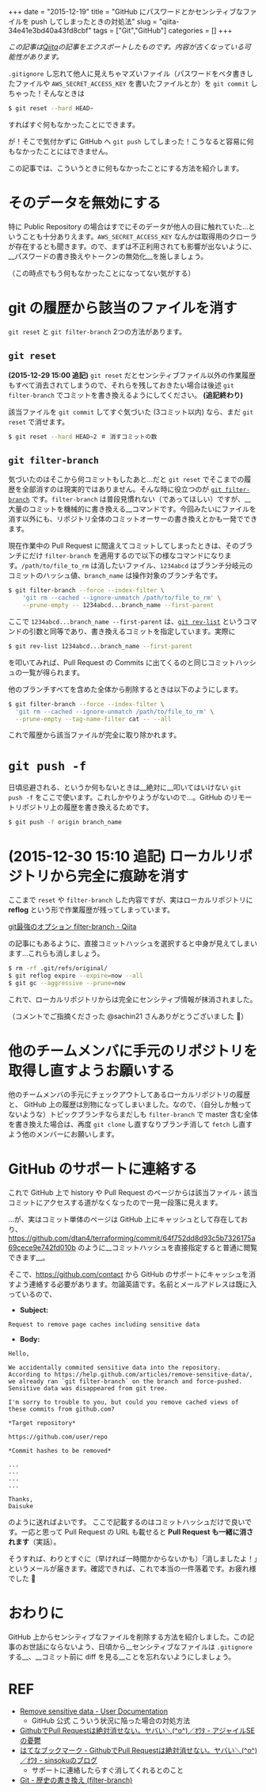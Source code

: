 +++ 
date = "2015-12-19"
title = "GitHub にパスワードとかセンシティブなファイルを push してしまったときの対処法"
slug = "qiita-34e41e3bd40a43fd8cbf" 
tags = ["Git","GitHub"]
categories = []
+++

*この記事は[Qiita](https://qiita.com/dtan4/items/34e41e3bd40a43fd8cbf)の記事をエクスポートしたものです。内容が古くなっている可能性があります。*

`.gitignore` し忘れて他人に見えちゃマズいファイル（パスワードをベタ書きしたファイルや `AWS_SECRET_ACCESS_KEY` を書いたファイルとか）を `git commit` しちゃった！そんなときは 

```bash
$ git reset --hard HEAD~
```

すればすぐ何もなかったことにできます。

が！そこで気付かずに GitHub へ `git push` してしまった！こうなると容易に何もなかったことにはできません。

この記事では、こういうときに何もなかったことにする方法を紹介します。

# そのデータを無効にする
特に Public Repository の場合はすでにそのデータが他人の目に触れていた…ということも十分ありえます。`AWS_SECRET_ACCESS_KEY` なんかは取得用のクローラが存在するとも聞きます。ので、まずは不正利用されても影響が出ないように、__パスワードの書き換えやトークンの無効化__を施しましょう。

（この時点でもう何もなかったことになってない気がする）

# git の履歴から該当のファイルを消す
`git reset` と `git filter-branch` 2つの方法があります。

## `git reset`

__(2015-12-29 15:00 追記)__
`git reset` だとセンシティブファイル以外の作業履歴もすべて消去されてしまうので、それらを残しておきたい場合は後述 `git filter-branch` でコミットを書き換えるようにしてください。
__(追記終わり)__

該当ファイルを `git commit` してすぐ気づいた (3コミット以内) なら、まだ `git reset` で消せます。

```bash
$ git reset --hard HEAD~2 ＃ 消すコミットの数
```

## `git filter-branch`
気づいたのはそこから何コミットもしたあと…だと `git reset` でそこまでの履歴を全部消すのは現実的ではありません。そんな時に役立つのが [`git filter-branch`](https://git-scm.com/docs/git-filter-branch) です。`filter-branch` は普段見慣れない（であってほしい）ですが、__大量のコミットを機械的に書き換える__コマンドです。今回みたいにファイルを消す以外にも、リポジトリ全体のコミットオーサーの書き換えとかも一発でできます。

現在作業中の Pull Request に間違えてコミットしてしまったときは、そのブランチにだけ `filter-branch` を適用するので以下の様なコマンドになります。`/path/to/file_to_rm` は消したいファイル、`1234abcd` はブランチ分岐元のコミットのハッシュ値、`branch_name` は操作対象のブランチ名です。

```bash
$ git filter-branch --force --index-filter \
    'git rm --cached --ignore-unmatch /path/to/file_to_rm' \
    --prune-empty -- 1234abcd...branch_name --first-parent
```

ここで `1234abcd...branch_name --first-parent` は、[`git rev-list`](https://git-scm.com/docs/git-rev-list) というコマンドの引数と同等であり、書き換えるコミットを指定しています。実際に 

```bash
$ git rev-list 1234abcd...branch_name --first-parent
```

を叩いてみれば、Pull Request の Commits に出てくるのと同じコミットハッシュの一覧が得られます。

他のブランチすべてを含めた全体から削除するときは以下のようにします。

```bash
$ git filter-branch --force --index-filter \
  'git rm --cached --ignore-unmatch /path/to/file_to_rm' \
  --prune-empty --tag-name-filter cat -- --all
```

これで履歴から該当ファイルが完全に取り除かれます。

# `git push -f`
日頃忌避される、というか何もないときは__絶対に__叩いてはいけない `git push -f` をここで使います。これしかやりようがないので…。GitHub のリモートリポジトリ上の履歴を書き換えるためです。

```bash
$ git push -f origin branch_name
```

# (2015-12-30 15:10 追記) ローカルリポジトリから完全に痕跡を消す
ここまで `reset` や `filter-branch` した内容ですが、実はローカルリポジトリに __reflog__ という形で作業履歴が残ってしまっています。

[git最強のオプション filter-branch - Qiita](http://qiita.com/Spring_MT/items/f60c391b5dbf569a1d12)

の記事にもあるように、直接コミットハッシュを選択すると中身が見えてしまいます…これらも消しましょう。

```bash
$ rm -rf .git/refs/original/
$ git reflog expire --expire=now --all
$ git gc --aggressive --prune=now
```

これで、ローカルリポジトリからは完全にセンシティブ情報が抹消されました。

（コメントでご指摘くださった @sachin21 さんありがとうございました :bow:）

# 他のチームメンバに手元のリポジトリを取得し直すようお願いする
他のチームメンバの手元にチェックアウトしてあるローカルリポジトリの履歴と、 GitHub 上の履歴は別物になってしまいました。なので、（自分しか触ってないような）トピックブランチならまだしも `filter-branch` で master 含む全体を書き換えた場合は、再度 `git clone` し直すなりブランチ消して `fetch` し直すよう他のメンバーにお願いします。

# GitHub のサポートに連絡する
これで GitHub 上で history や Pull Request のページからは該当ファイル・該当コミットにアクセスする道がなくなったので一見一段落に見えます。

…が、実はコミット単体のページは GitHub 上にキャッシュとして存在しており、https://github.com/dtan4/terraforming/commit/64f752dd8d93c5b7326175a69cece9e742fd010b のように__コミットハッシュを直接指定すると普通に閲覧できます__。

そこで、https://github.com/contact から GitHub のサポートにキャッシュを消すよう連絡する必要があります。勿論英語です。名前とメールアドレスは既に入っているので、

- __Subject:__ 

```
Request to remove page caches including sensitive data
```

- __Body:__

```
Hello,

We accidentally commited sensitive data into the repository.
According to https://help.github.com/articles/remove-sensitive-data/, we already ran `git filter-branch` on the branch and force-pushed.
Sensitive data was disappeared from git tree.

I'm sorry to trouble to you, but could you remove cached views of these commits from github.com?

*Target repository*

https://github.com/user/repo

*Commit hashes to be removed*

...
...
...
...

Thanks,
Daisuke
```

のように送ればよいです。
ここで記載するのはコミットハッシュだけで良いです。一応と思って Pull Request の URL も載せると __Pull Request も一緒に消されます__（実話）。

そうすれば、わりとすぐに（早ければ一時間かからないかも）「消しましたよ！」というメールが届きます。確認できれば、これで本当の一件落着です。お疲れ様でした :tada: 

# おわりに
GitHub 上からセンシティブなファイルを削除する方法を紹介しました。この記事のお世話にならないよう、日頃から__センシティブなファイルは `.gitignore` する__、__コミット前に diff を見る__ことを忘れないようにしましょう。

# REF
- [Remove sensitive data - User Documentation](https://help.github.com/articles/remove-sensitive-data/)
    - GitHub 公式 こういう状況に陥った場合の対処方法
- [GithubでPull Requestは絶対消せない。ヤバい＼(^o^)／ｵﾜﾀ - アジャイルSEの憂鬱](http://sinsoku.hatenablog.com/entry/2013/10/16/013106)
- [はてなブックマーク - GithubでPull Requestは絶対消せない。ヤバい＼(^o^)／ｵﾜﾀ - sinsokuのブログ](http://b.hatena.ne.jp/entry/sinsoku.hatenablog.com/entry/2013/10/16/013106)
    - サポートに連絡したらすぐ消してくれるとのこと
- [Git - 歴史の書き換え (filter-branch)](https://git-scm.com/book/ja/v1/Git-%E3%81%AE%E3%81%95%E3%81%BE%E3%81%96%E3%81%BE%E3%81%AA%E3%83%84%E3%83%BC%E3%83%AB-%E6%AD%B4%E5%8F%B2%E3%81%AE%E6%9B%B8%E3%81%8D%E6%8F%9B%E3%81%88#最強のオプション:-filter-branch)
